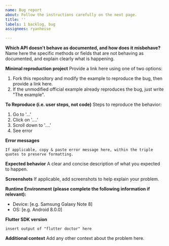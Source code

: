 ```yaml
---
name: Bug report
about: Follow the instructions carefully on the next page.
title: ''
labels: 1 backlog, bug
assignees: ryanheise

---
```


<!--

        Note: Issues that don't follow these instructions will be closed,
        therefore please read them carefully.

        1. A bug report must demonstrate a bug in the plugin, and not merely a
           bug in your app. Understand that this plugin WILL throw exceptions
           or otherwise misbehave if not used in accordance with the
           documentation. In order to verify that you have indeed found a bug,
           you will need to make a reference to the documentation in order to
           explain how the actual behaviour you experienced is different from
           the behaviour that was documented. If the behaviour you want is
           undocumented, please submit either a documentation request or a
           feature request instead, whichever is more appropriate.

        2. You must supply a link to a minimal reproduction project and explain
           what steps I need to perform (as a user) in the app to reproduce the
           bug. A minimal reproduction project can be created by forking this
           project and making the minimal number of changes required to the
           example to reproduce the bug. Do not post code directly into the bug
           report, it must be a link to a git repo that I can clone and then
           immediately run.

        3. Leave all markdown formatting in this template intact. Do not modify
           the section headings in any way, and insert your answers below each
           section heading. Use code markdown (3 backticks) when inserting
           errors and logs, not only for readability, but also to avoid issue
           reference spamming using the # symbol.

        THANK YOU :-D


-->
**Which API doesn't behave as documented, and how does it misbehave?**
Name here the specific methods or fields that are not behaving as documented, and explain clearly what is happening.

**Minimal reproduction project**
Provide a link here using one of two options:
1. Fork this repository and modify the example to reproduce the bug, then provide a link here.
2. If the unmodified official example already reproduces the bug, just write "The example".

**To Reproduce (i.e. user steps, not code)**
Steps to reproduce the behavior:
1. Go to '...'
2. Click on '....'
3. Scroll down to '....'
4. See error

**Error messages**

```
If applicable, copy & paste error message here, within the triple quotes to preserve formatting.
```

**Expected behavior**
A clear and concise description of what you expected to happen.

**Screenshots**
If applicable, add screenshots to help explain your problem.

**Runtime Environment (please complete the following information if relevant):**
 - Device: [e.g. Samsung Galaxy Note 8]
 - OS: [e.g. Android 8.0.0]

**Flutter SDK version**
```
insert output of "flutter doctor" here
```

**Additional context**
Add any other context about the problem here.
